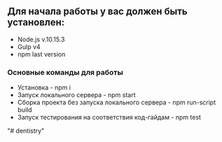 ## Для начала работы у вас должен быть установлен:
- Node.js v.10.15.3
- Gulp v4
- npm last version

### Основные команды для работы
- Установка - npm i
- Запуск локального сервера - npm start
- Сборка проекта без запуска локального сервера - npm run-script build
- Запуск тестирования на соответствия код-гайдам - npm test

"# dentistry" 
